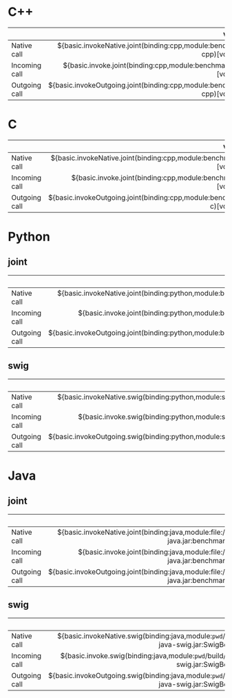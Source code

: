 # C++
|               | void(), ns | void(i32), ns | i32(), ns |
| ------------- | ---------: | ------------: | --------: |
| Native call   | ${basic.invokeNative.joint(binding:cpp,module:benchmarks-cpp)[void_void]} | ${basic.invokeNative.joint(binding:cpp,module:benchmarks-cpp)[void_i32]} | ${basic.invokeNative.joint(binding:cpp,module:benchmarks-cpp)[i32_void]} |
| Incoming call | ${basic.invoke.joint(binding:cpp,module:benchmarks-cpp)[void_void]} | ${basic.invoke.joint(binding:cpp,module:benchmarks-cpp)[void_i32]} | ${basic.invoke.joint(binding:cpp,module:benchmarks-cpp)[i32_void]} |
| Outgoing call | ${basic.invokeOutgoing.joint(binding:cpp,module:benchmarks-cpp)[void_void]} | ${basic.invokeOutgoing.joint(binding:cpp,module:benchmarks-cpp)[void_i32]} | ${basic.invokeOutgoing.joint(binding:cpp,module:benchmarks-cpp)[i32_void]} |

# C
|               | void(), ns | void(i32), ns | i32(), ns |
| ------------- | ---------: | ------------: | --------: |
| Native call   | ${basic.invokeNative.joint(binding:cpp,module:benchmarks-c)[void_void]} | ${basic.invokeNative.joint(binding:cpp,module:benchmarks-c)[void_i32]} | ${basic.invokeNative.joint(binding:cpp,module:benchmarks-c)[i32_void]} |
| Incoming call | ${basic.invoke.joint(binding:cpp,module:benchmarks-c)[void_void]} | ${basic.invoke.joint(binding:cpp,module:benchmarks-c)[void_i32]} | ${basic.invoke.joint(binding:cpp,module:benchmarks-c)[i32_void]} |
| Outgoing call | ${basic.invokeOutgoing.joint(binding:cpp,module:benchmarks-c)[void_void]} | ${basic.invokeOutgoing.joint(binding:cpp,module:benchmarks-c)[void_i32]} | ${basic.invokeOutgoing.joint(binding:cpp,module:benchmarks-c)[i32_void]} |

# Python
## joint
|               | void(), ns | void(i32), ns | i32(), ns |
| ------------- | ---------: | ------------: | --------: |
| Native call   | ${basic.invokeNative.joint(binding:python,module:benchmarks)[void_void]} | ${basic.invokeNative.joint(binding:python,module:benchmarks)[void_i32]} | ${basic.invokeNative.joint(binding:python,module:benchmarks)[i32_void]} |
| Incoming call | ${basic.invoke.joint(binding:python,module:benchmarks)[void_void]} | ${basic.invoke.joint(binding:python,module:benchmarks)[void_i32]} | ${basic.invoke.joint(binding:python,module:benchmarks)[i32_void]} |
| Outgoing call | ${basic.invokeOutgoing.joint(binding:python,module:benchmarks)[void_void]} | ${basic.invokeOutgoing.joint(binding:python,module:benchmarks)[void_i32]} | ${basic.invokeOutgoing.joint(binding:python,module:benchmarks)[i32_void]} |

## swig
|               | void(), ns | void(i32), ns | i32(), ns |
| ------------- | ---------: | ------------: | --------: |
| Native call   | ${basic.invokeNative.swig(binding:python,module:swig_benchmarks)[void_void]} | ${basic.invokeNative.swig(binding:python,module:swig_benchmarks)[void_i32]} | ${basic.invokeNative.swig(binding:python,module:swig_benchmarks)[i32_void]} |
| Incoming call | ${basic.invoke.swig(binding:python,module:swig_benchmarks)[void_void]} | ${basic.invoke.swig(binding:python,module:swig_benchmarks)[void_i32]} | ${basic.invoke.swig(binding:python,module:swig_benchmarks)[i32_void]} |
| Outgoing call | ${basic.invokeOutgoing.swig(binding:python,module:swig_benchmarks)[void_void]} | ${basic.invokeOutgoing.swig(binding:python,module:swig_benchmarks)[void_i32]} | ${basic.invokeOutgoing.swig(binding:python,module:swig_benchmarks)[i32_void]} |

# Java
## joint
|               | void(), ns | void(i32), ns | i32(), ns |
| ------------- | ---------: | ------------: | --------: |
| Native call   | ${basic.invokeNative.joint(binding:java,module:file://`pwd`/build/bin/benchmarks-java.jar:benchmarks.Benchmarks)[void_void]} | ${basic.invokeNative.joint(binding:java,module:file://`pwd`/build/bin/benchmarks-java.jar:benchmarks.Benchmarks)[void_i32]} | ${basic.invokeNative.joint(binding:java,module:file://`pwd`/build/bin/benchmarks-java.jar:benchmarks.Benchmarks)[i32_void]} |
| Incoming call | ${basic.invoke.joint(binding:java,module:file://`pwd`/build/bin/benchmarks-java.jar:benchmarks.Benchmarks)[void_void]} | ${basic.invoke.joint(binding:java,module:file://`pwd`/build/bin/benchmarks-java.jar:benchmarks.Benchmarks)[void_i32]} | ${basic.invoke.joint(binding:java,module:file://`pwd`/build/bin/benchmarks-java.jar:benchmarks.Benchmarks)[i32_void]} |
| Outgoing call | ${basic.invokeOutgoing.joint(binding:java,module:file://`pwd`/build/bin/benchmarks-java.jar:benchmarks.Benchmarks)[void_void]} | ${basic.invokeOutgoing.joint(binding:java,module:file://`pwd`/build/bin/benchmarks-java.jar:benchmarks.Benchmarks)[void_i32]} | ${basic.invokeOutgoing.joint(binding:java,module:file://`pwd`/build/bin/benchmarks-java.jar:benchmarks.Benchmarks)[i32_void]} |

## swig
|               | void(), ns | void(i32), ns | i32(), ns |
| ------------- | ---------: | ------------: | --------: |
| Native call   | ${basic.invokeNative.swig(binding:java,module:`pwd`/build/bin/benchmarks-java-swig.jar:SwigBenchmarks)[void_void]} | ${basic.invokeNative.swig(binding:java,module:`pwd`/build/bin/benchmarks-java-swig.jar:SwigBenchmarks)[void_i32]} | ${basic.invokeNative.swig(binding:java,module:`pwd`/build/bin/benchmarks-java-swig.jar:SwigBenchmarks)[i32_void]} |
| Incoming call | ${basic.invoke.swig(binding:java,module:`pwd`/build/bin/benchmarks-java-swig.jar:SwigBenchmarks)[void_void]} | ${basic.invoke.swig(binding:java,module:`pwd`/build/bin/benchmarks-java-swig.jar:SwigBenchmarks)[void_i32]} | ${basic.invoke.swig(binding:java,module:`pwd`/build/bin/benchmarks-java-swig.jar:SwigBenchmarks)[i32_void]} |
| Outgoing call | ${basic.invokeOutgoing.swig(binding:java,module:`pwd`/build/bin/benchmarks-java-swig.jar:SwigBenchmarks)[void_void]} | ${basic.invokeOutgoing.swig(binding:java,module:`pwd`/build/bin/benchmarks-java-swig.jar:SwigBenchmarks)[void_i32]} | ${basic.invokeOutgoing.swig(binding:java,module:`pwd`/build/bin/benchmarks-java-swig.jar:SwigBenchmarks)[i32_void]} |

